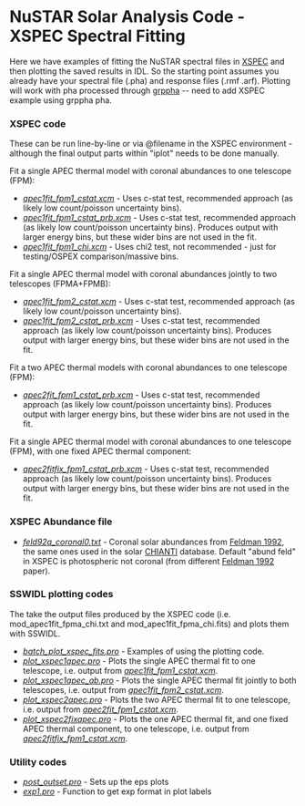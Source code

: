# NuSTAR Solar Analysis Code - XSPEC Spectral Fitting

Here we have examples of fitting the NuSTAR spectral files in [XSPEC](https://heasarc.gsfc.nasa.gov/xanadu/xspec/) and then plotting the saved results in IDL. So the starting point assumes you already have your spectral file (.pha) and response files (.rmf .arf). Plotting will work with pha processed through [grppha](https://heasarc.gsfc.nasa.gov/ftools/caldb/help/grppha.txt) -- need to add XSPEC example using grppha pha.

### XSPEC code
These can be run line-by-line or via @filename in the XSPEC environment - although the final output parts within "iplot" needs to be done manually.

Fit a single APEC thermal model with coronal abundances to one telescope (FPM):
* [*apec1fit_fpm1_cstat.xcm*](https://github.com/ianan/nustar_sac/blob/master/xspec/apec1fit_fpm1_cstat.xcm) - Uses c-stat test, recommended approach (as likely low count/poisson uncertainty bins).
* [*apec1fit_fpm1_cstat_prb.xcm*](https://github.com/ianan/nustar_sac/blob/master/xspec/apec1fit_fpm1_cstat_prb.xcm) - Uses c-stat test, recommended approach (as likely low count/poisson uncertainty bins). Produces output with larger energy bins, but these wider bins are not used in the fit.
* [*apec1fit_fpm1_chi.xcm*](https://github.com/ianan/nustar_sac/blob/master/xspec/apec1fit_fpm1_chi.xcm) - Uses chi2 test, not recommended - just for testing/OSPEX comparison/massive bins.

Fit a single APEC thermal model with coronal abundances jointly to two telescopes (FPMA+FPMB): 
* [*apec1fit_fpm2_cstat.xcm*](https://github.com/ianan/nustar_sac/blob/master/xspec/apec1fit_fpm2_cstat.xcm) - Uses c-stat test, recommended approach (as likely low count/poisson uncertainty bins).
* [*apec1fit_fpm2_cstat_prb.xcm*](https://github.com/ianan/nustar_sac/blob/master/xspec/apec1fit_fpm2_cstat_prb.xcm) - Uses c-stat test, recommended approach (as likely low count/poisson uncertainty bins). Produces output with larger energy bins, but these wider bins are not used in the fit.

Fit a two APEC thermal models with coronal abundances to one telescope (FPM):
* [*apec2fit_fpm1_cstat_prb.xcm*](https://github.com/ianan/nustar_sac/blob/master/xspec/apec2fit_fpm1_cstat_prb.xcm) - Uses c-stat test, recommended approach (as likely low count/poisson uncertainty bins). Produces output with larger energy bins, but these wider bins are not used in the fit.

Fit a single APEC thermal model with coronal abundances to one telescope (FPM), with one fixed APEC thermal component:
* [*apec2fitfix_fpm1_cstat_prb.xcm*](https://github.com/ianan/nustar_sac/blob/master/xspec/apec2fitfix_fpm1_cstat_prb.xcm) - Uses c-stat test, recommended approach (as likely low count/poisson uncertainty bins). Produces output with larger energy bins, but these wider bins are not used in the fit.

### XSPEC Abundance file
* [*feld92a_coronal0.txt*](https://github.com/ianan/nustar_sac/blob/master/xspec/feld92a_coronal0.txt) - Coronal solar abundances from [Feldman 1992](https://doi.org/10.1086/191698), the same ones used in the solar [CHIANTI](http://www.chiantidatabase.org/) database. Default "abund feld" in XSPEC is photospheric not coronal (from different [Feldman 1992](https://doi.org/10.1088/0031-8949/46/3/002) paper).

### SSWIDL plotting codes
The take the output files produced by the XSPEC code (i.e. mod_apec1fit_fpma_chi.txt and mod_apec1fit_fpma_chi.fits) and plots them with SSWIDL.

* [*batch_plot_xspec_fits.pro*](https://github.com/ianan/nustar_sac/blob/master/xspec/batch_plot_xspec_fits.pro) - Examples of using the plotting code.
* [*plot_xspec1apec.pro*](https://github.com/ianan/nustar_sac/blob/master/xspec/plot_xspec1apec.pro) - Plots the single APEC thermal fit to one telescope, i.e. output from [*apec1fit_fpm1_cstat.xcm*](https://github.com/ianan/nustar_sac/blob/master/xspec/apec1fit_fpm1_cstat.xcm).
* [*plot_xspec1apec_ab.pro*](https://github.com/ianan/nustar_sac/blob/master/xspec/plot_xspec1apec_ab.pro) - Plots the single APEC thermal fit jointly to both telescopes, i.e. output from [*apec1fit_fpm2_cstat.xcm*](https://github.com/ianan/nustar_sac/blob/master/xspec/apec1fit_fpm2_cstat.xcm).
* [*plot_xspec2apec.pro*](https://github.com/ianan/nustar_sac/blob/master/xspec/plot_xspec2apec.pro) - Plots the two APEC thermal fit to one telescope, i.e. output from [*apec2fit_fpm1_cstat.xcm*](https://github.com/ianan/nustar_sac/blob/master/xspec/apec2fit_fpm1_cstat.xcm).
* [*plot_xspec2fixapec.pro*](https://github.com/ianan/nustar_sac/blob/master/xspec/plot_xspec2fixapec.pro) - Plots the one APEC thermal fit, and one fixed APEC thermal component, to one telescope, i.e. output from [*apec2fitfix_fpm1_cstat.xcm*](https://github.com/ianan/nustar_sac/blob/master/xspec/apec2fitfix_fpm1_cstat.xcm).

### Utility codes
* [*post_outset.pro*](https://github.com/ianan/nsigh/blob/master/idl/post_outset.pro) - Sets up the eps plots
* [*exp1.pro*](https://github.com/ianan/nsigh/blob/master/idl/exp1.pro) - Function to get exp format in plot labels
